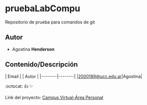 # pruebaLabCompu
Repositorio de prueba para comandos de git

## Autor
* Agostina **Henderson**

## Contenido/Descripción

| Email | | Autor |
|--------|--------|
|2000189@ucc.edu.ar|Agostina|

:octocat:
:+1:
:sparkles:


Link del proyecto: [Campus Virtual-Área Personal](https://campusvirtual.ucc.edu.ar/my/)